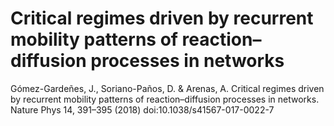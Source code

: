 # Critical regimes driven by recurrent mobility patterns of reaction–diffusion processes in networks

Gómez-Gardeñes, J., Soriano-Paños, D. & Arenas, A. Critical regimes driven by recurrent mobility patterns of reaction–diffusion processes in networks. Nature Phys 14, 391–395 (2018) doi:10.1038/s41567-017-0022-7

